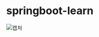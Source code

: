 # springboot-learn

![캡처](https://user-images.githubusercontent.com/52764723/221528745-ac41c3ff-c4fc-406b-ba2a-bf2413fb4ba6.PNG)
